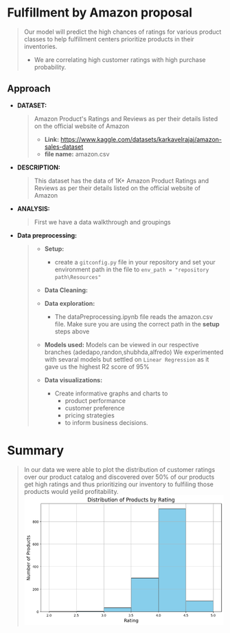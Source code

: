 # Fulfillment by Amazon proposal
>Our model will predict the high chances of ratings for various product classes to help fulfillment centers prioritize products in their inventories. 
>* We are correlating high customer ratings with high purchase probability.

## Approach 
* **DATASET:**
  > Amazon Product's Ratings and Reviews as per their details listed on the official website of Amazon 
  > * **Link:** https://www.kaggle.com/datasets/karkavelrajaj/amazon-sales-dataset 
  > * **file name:** amazon.csv 
  
* **DESCRIPTION:**
  >This dataset has the data of 1K+ Amazon Product Ratings and Reviews as per their details listed on the official website of Amazon

* **ANALYSIS:** 
  >First we have a data walkthrough and groupings
* **Data preprocessing:**
  >* **Setup:** 
  >   * create a `gitconfig.py` file in your repository and set your environment path in the file to `env_path = "repository path\Resources"`
  >* **Data Cleaning:** 
  >* **Data exploration:**
  >   * The dataPreprocessing.ipynb file reads the amazon.csv file. Make sure you are using the correct path in the **setup** steps above
  >  * **Models used:** Models can be viewed in our respective branches (adedapo,randon,shubhda,alfredo) We experimented with sevaral models but settled on `Linear Regression` as it gave us the highest R2 score of 95%
  >   
  >* **Data visualizations:**
  >   * Create informative graphs and charts to 
  >     * product performance
  >     * customer preference
  >     * pricing strategies
  >     * to inform business decisions.

# Summary
>In our data we were able to plot the distribution of customer ratings over our product catalog and discovered over 50% of our products get high ratings and thus prioritizing our inventory to fulfiling those products would yeild profitability.
![alt text](image.png)